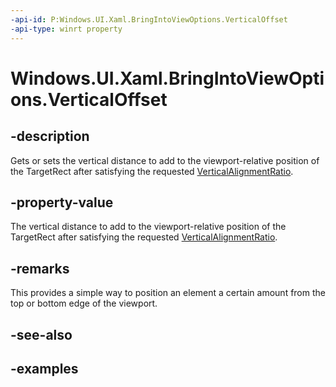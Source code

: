 ```yaml
---
-api-id: P:Windows.UI.Xaml.BringIntoViewOptions.VerticalOffset
-api-type: winrt property
---
```


<!-- Property syntax.
public double VerticalOffset { get;  set; }
-->

# Windows.UI.Xaml.BringIntoViewOptions.VerticalOffset

## -description
Gets or sets the vertical distance to add to the viewport-relative position of the TargetRect after satisfying the requested [VerticalAlignmentRatio](bringintoviewoptions_verticalalignmentratio.md).



## -property-value

The vertical distance to add to the viewport-relative position of the TargetRect after satisfying the requested [VerticalAlignmentRatio](bringintoviewoptions_verticalalignmentratio.md).

## -remarks
This provides a simple way to position an element a certain amount from the top or bottom edge of the viewport.

## -see-also

## -examples

